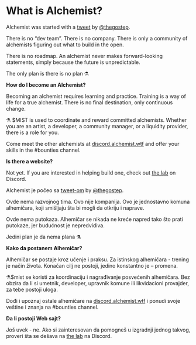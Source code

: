 # What is Alchemist?

Alchemist was started with a [tweet](https://twitter.com/thegostep/status/1358159173440184322?s=20) by [@thegostep](https://twitter.com/thegostep).

There is no “dev team”. There is no company. There is only a community of alchemists figuring out what to build in the open.

There is no roadmap. An alchemist never makes forward-looking statements, simply because the future is unpredictable.

The only plan is there is no plan ⚗️

**How do I become an Alchemist?**

Becoming an alchemist requires learning and practice. Training is a way of life for a true alchemist. There is no final destination, only continuous change.

⚗️ $MIST is used to coordinate and reward committed alchemists. Whether you are an artist, a developer, a community manager, or a liquidity provider, there is a role for you.

Come meet the other alchemists at [discord.alchemist.wtf](http://discord.alchemist.wtf) and offer your skills in the \#bounties channel.

**Is there a website?**

Not yet. If you are interested in helping build one, check out [the lab](https://discord.gg/UQB4MwG4c8) on Discord.



Alchemist je počeo sa [tweet-om](https://twitter.com/thegostep/status/1358159173440184322?s=20) by [@thegostep](https://twitter.com/thegostep).

Ovde nema razvojnog tima. Ovo nije kompanija. Ovo je jednostavno komuna alhemičara, koji smišljaju šta bi mogli da otkriju i naprave.

Ovde nema putokaza. Alhemičar se nikada ne kreće napred tako što prati putokaze, jer budućnost je nepredvidiva.

Jedini plan je da nema plana ⚗️

**Kako da postanem Alhemičar?**

Alhemičar se postaje kroz učenje i praksu. Za istinskog alhemičara - trening je način života. Konačan cilj ne postoji, jedino konstantno je – promena.

⚗️$mist se koristi za koordinaciju i nagrađivanje posvećenih alhemičara. Bez obzira da li si umetnik, developer, upravnik komune ili likvidacioni provajder, za tebe postoji uloga.

Dođi i upoznaj ostale alhemičare na [discord.alchemist.wtf](http://discord.alchemist.wtf) i ponudi svoje veštine i znanja na \#bounties channel.

**Da li postoji Web sajt?**

Još uvek - ne. Ako si zainteresovan da pomogneš u izgradnji jednog takvog, proveri šta se dešava na [the lab](https://discord.gg/UQB4MwG4c8) na Discord.

